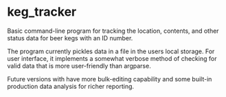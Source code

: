 # keg_tracker
Basic command-line program for tracking the location, contents, and other status data for beer kegs with an ID number.

The program currently pickles data in a file in the users local storage. For user interface, it implements a somewhat verbose method of checking for valid data that is more user-friendly than argparse.

Future versions with have more bulk-editing capability and some built-in production data analysis for richer reporting.
